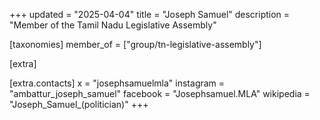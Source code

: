 +++
updated = "2025-04-04"
title = "Joseph Samuel"
description = "Member of the Tamil Nadu Legislative Assembly"

[taxonomies]
member_of = ["group/tn-legislative-assembly"]

[extra]

[extra.contacts]
x = "josephsamuelmla"
instagram = "ambattur_joseph_samuel"
facebook = "Josephsamuel.MLA"
wikipedia = "Joseph_Samuel_(politician)"
+++

